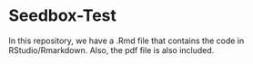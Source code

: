 # Seedbox-Test

In this repository, we have a .Rmd file that contains the code in RStudio/Rmarkdown. Also, the pdf file is also included.
